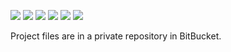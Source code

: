 ![](https://user-images.githubusercontent.com/29763402/57286390-6fe23d00-70b5-11e9-8fef-a8b14f73357a.png)
![](https://user-images.githubusercontent.com/29763402/57286402-75d81e00-70b5-11e9-9f24-7c39b3ecfcfe.png)
![](https://user-images.githubusercontent.com/29763402/57286423-7c669580-70b5-11e9-8387-01967e667684.png)
![](https://user-images.githubusercontent.com/29763402/57286430-8092b300-70b5-11e9-92ec-4d5d7c391b2c.png)
![](https://user-images.githubusercontent.com/29763402/57286478-943e1980-70b5-11e9-8d54-00e9ec2a95b2.png)
![](https://user-images.githubusercontent.com/29763402/57286483-97d1a080-70b5-11e9-9068-754c8e5a9c50.png)

Project files are in a private repository in BitBucket.
